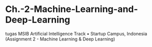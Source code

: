 # Ch.-2-Machine-Learning-and-Deep-Learning
tugas MSIB Artificial Intelligence Track • Startup Campus, Indonesia (Assignment 2 - Machine Learning &amp; Deep Learning)
